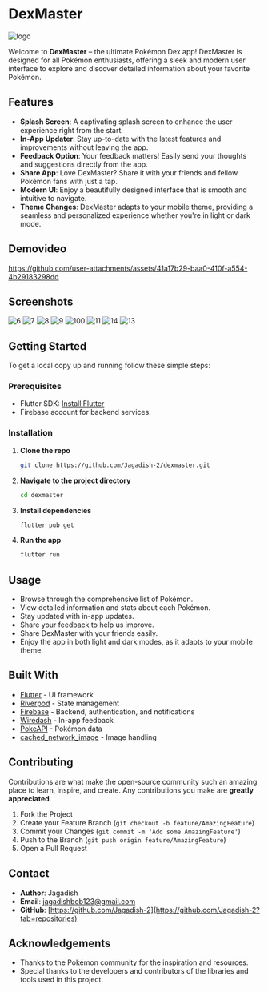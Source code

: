 # DexMaster
![logo](https://github.com/user-attachments/assets/5b2c7efa-74a3-40e8-9b77-9133d1773ce7)




Welcome to **DexMaster** – the ultimate Pokémon Dex app! DexMaster is designed for all Pokémon enthusiasts, offering a sleek and modern user interface to explore and discover detailed information about your favorite Pokémon.

## Features

- **Splash Screen**: A captivating splash screen to enhance the user experience right from the start.
- **In-App Updater**: Stay up-to-date with the latest features and improvements without leaving the app.
- **Feedback Option**: Your feedback matters! Easily send your thoughts and suggestions directly from the app.
- **Share App**: Love DexMaster? Share it with your friends and fellow Pokémon fans with just a tap.
- **Modern UI**: Enjoy a beautifully designed interface that is smooth and intuitive to navigate.
- **Theme Changes**: DexMaster adapts to your mobile theme, providing a seamless and personalized experience whether you're in light or dark mode.

## Demovideo


https://github.com/user-attachments/assets/41a17b29-baa0-410f-a554-4b29183298dd



## Screenshots

![6](https://github.com/user-attachments/assets/6a0bf285-89b2-4653-a43d-976a949fe8b7)
![7](https://github.com/user-attachments/assets/d83b8da9-09a8-4a05-80bc-229177a5e512)
![8](https://github.com/user-attachments/assets/4af56015-32e4-425f-a529-b12d6b244b0a)
![9](https://github.com/user-attachments/assets/d88aaaca-de01-40a0-b6d4-e38f68b322c5)
![100](https://github.com/user-attachments/assets/6228741e-f454-4138-9cf8-8cf55128d005)
![11](https://github.com/user-attachments/assets/02dd9a12-b39d-468b-8505-38d0ac53cfff)
![14](https://github.com/user-attachments/assets/06327c7a-62ab-4f47-b432-7e6f90c0e8a7)
![13](https://github.com/user-attachments/assets/6a32678b-5b34-46b2-9db6-068538b46680)


## Getting Started

To get a local copy up and running follow these simple steps:

### Prerequisites

- Flutter SDK: [Install Flutter](https://flutter.dev/docs/get-started/install)
- Firebase account for backend services.

### Installation

1. **Clone the repo**
    ```sh
    git clone https://github.com/Jagadish-2/dexmaster.git
    ```
2. **Navigate to the project directory**
    ```sh
    cd dexmaster
    ```
3. **Install dependencies**
    ```sh
    flutter pub get
    ```
4. **Run the app**
    ```sh
    flutter run
    ```

## Usage

- Browse through the comprehensive list of Pokémon.
- View detailed information and stats about each Pokémon.
- Stay updated with in-app updates.
- Share your feedback to help us improve.
- Share DexMaster with your friends easily.
- Enjoy the app in both light and dark modes, as it adapts to your mobile theme.

## Built With

- [Flutter](https://flutter.dev/) - UI framework
- [Riverpod](https://riverpod.dev/) - State management
- [Firebase](https://firebase.google.com/) - Backend, authentication, and notifications
- [Wiredash](https://wiredash.io/) - In-app feedback
- [PokeAPI](https://pokeapi.co/) - Pokémon data
- [cached_network_image](https://pub.dev/packages/cached_network_image) - Image handling

## Contributing

Contributions are what make the open-source community such an amazing place to learn, inspire, and create. Any contributions you make are **greatly appreciated**.

1. Fork the Project
2. Create your Feature Branch (`git checkout -b feature/AmazingFeature`)
3. Commit your Changes (`git commit -m 'Add some AmazingFeature'`)
4. Push to the Branch (`git push origin feature/AmazingFeature`)
5. Open a Pull Request



## Contact

- **Author**: Jagadish
- **Email**: [jagadishbob123@gmail.com](mailto:jagadishbob123@gmail.com)
- **GitHub**: [https://github.com/Jagadish-2](https://github.com/Jagadish-2?tab=repositories)

## Acknowledgements

- Thanks to the Pokémon community for the inspiration and resources.
- Special thanks to the developers and contributors of the libraries and tools used in this project.
